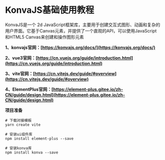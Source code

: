 # KonvaJS基础使用教程

KonvaJS是一个 2d JavaScript框架库，主要用于创建交互式图形、动画和复杂的用户界面。它基于Canvas元素，并提供了一个直观的API，可以使用JavaScript和HTML5 Canvas来创建和操作图形元素

**1、konvajs官网：[https://konvajs.org/docs/](https://konvajs.org/docs/)**

**2、vue3官网：[https://cn.vuejs.org/guide/introduction.html](https://cn.vuejs.org/guide/introduction.html)**

**3、vite官网：[https://cn.vitejs.dev/guide/#overview](https://cn.vitejs.dev/guide/#overview)**

**4、ElementPlus官网：[https://element-plus.gitee.io/zh-CN/guide/design.html](https://element-plus.gitee.io/zh-CN/guide/design.html)**



**项目准备**

```
# 下载对接模板
yarn create vite

# 安装ui组件库
npm install element-plus --save

# 安装konva库
npm install konva --save
```

